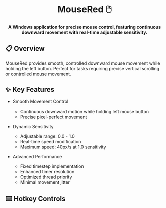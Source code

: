 <h1 align="center">
  MouseRed 🖱️
  <br>
</h1>
<h4 align="center">A Windows application for precise mouse control, featuring continuous downward movement with real-time adjustable sensitivity.</h4>


## 📋 Overview

MouseRed provides smooth, controlled downward mouse movement while holding the left button. Perfect for tasks requiring precise vertical scrolling or controlled mouse movement.

## ✨ Key Features

* Smooth Movement Control
  - Continuous downward motion while holding left mouse button
  - Precise pixel-perfect movement

* Dynamic Sensitivity
  - Adjustable range: 0.0 - 1.0
  - Real-time speed modification
  - Maximum speed: 40px/s at 1.0 sensitivity


* Advanced Performance
  - Fixed timestep implementation
  - Enhanced timer resolution
  - Optimized thread priority
  - Minimal movement jitter

## ⌨️ Hotkey Controls
  
